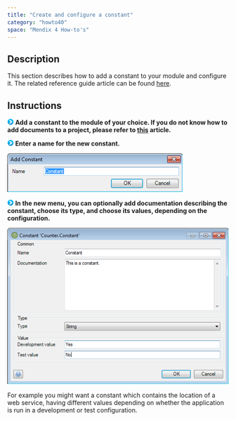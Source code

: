 ```yaml
---
title: "Create and configure a constant"
category: "howto40"
space: "Mendix 4 How-to's"
---
```

## Description

This section describes how to add a constant to your module and configure it. The related reference guide article can be found [here](https://world.mendix.com/pages/releaseview.action?pageId=9208527).

## Instructions

![](attachments/819203/917932.png) **Add a constant to the module of your choice. If you do not know how to add documents to a project, please refer to [this](https://world.mendix.com/display/howto25/Add+documents+to+a+module) article.**

![](attachments/819203/917932.png) **Enter a name for the new constant.**

![](attachments/2621544/2752574.png)

![](attachments/819203/917932.png) **In the new menu, you can optionally add documentation describing the constant, choose its type, and choose its values, depending on the configuration.**

![](attachments/2621544/2752575.png)

For example you might want a constant which contains the location of a web service, having different values depending on whether the application is run in a development or test configuration.

